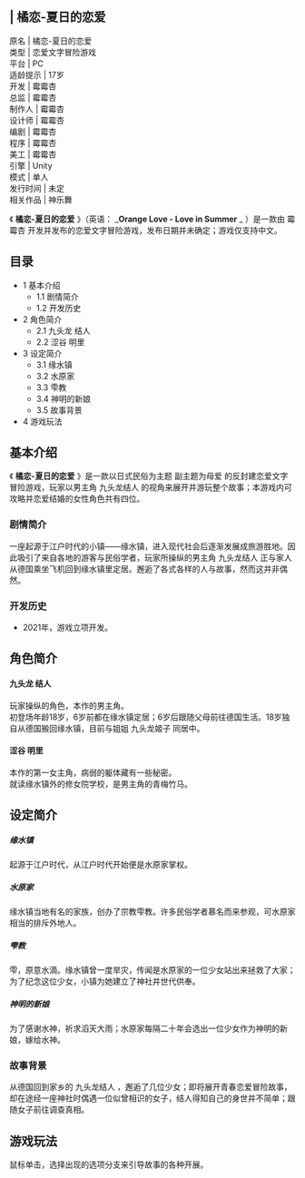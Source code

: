 |  橘恋-夏日的恋爱  
---  
原名  |  橘恋-夏日的恋爱   
类型  |  恋爱文字冒险游戏   
平台  |  PC   
适龄提示  |  17岁   
开发  |  霉霉杏   
总监  |  霉霉杏   
制作人  |  霉霉杏   
设计师  |  霉霉杏   
编剧  |  霉霉杏   
程序  |  霉霉杏   
美工  |  霉霉杏   
引擎  |  Unity   
模式  |  单人   
发行时间  |  未定   
相关作品  |  神乐舞   
  
《 **橘恋-夏日的恋爱** 》（英语：  _**Orange Love - Love in Summer** _ ）是一款由  霉霉杏
开发并发布的恋爱文字冒险游戏，发布日期并未确定；游戏仅支持中文。

##  目录

  * 1  基本介绍 
    * 1.1  剧情简介 
    * 1.2  开发历史 
  * 2  角色简介 
    * 2.1  九头龙 结人 
    * 2.2  涩谷 明里 
  * 3  设定简介 
    * 3.1  缘水镇 
    * 3.2  水原家 
    * 3.3  雫教 
    * 3.4  神明的新娘 
    * 3.5  故事背景 
  * 4  游戏玩法 

##  基本介绍

《 **橘恋-夏日的恋爱** 》是一款以日式民俗为主题  副主题为母爱  的反封建恋爱文字冒险游戏，玩家以男主角  九头龙结人
的视角来展开并游玩整个故事；本游戏内可攻略并恋爱结婚的女性角色共有四位。

###  剧情简介

一座起源于江户时代的小镇——缘水镇，进入现代社会后逐渐发展成旅游胜地。因此吸引了来自各地的游客与民俗学者，玩家所操纵的男主角  九头龙结人
正与家人从德国乘坐飞机回到缘水镇里定居。邂逅了各式各样的人与故事，然而这并非偶然。

###  开发历史

  * 2021年，游戏立项开发。 

##  角色简介

####  九头龙 结人

玩家操纵的角色，本作的男主角。  
初登场年龄18岁，6岁前都在缘水镇定居；6岁后跟随父母前往德国生活。18岁独自从德国搬回缘水镇，目前与姐姐  九头龙姬子  同居中。

####  涩谷 明里

本作的第一女主角，病弱的躯体藏有一些秘密。  
就读缘水镇外的修女院学校，是男主角的青梅竹马。

##  设定简介

#####  缘水镇

起源于江户时代，从江户时代开始便是水原家掌权。

#####  水原家

缘水镇当地有名的家族，创办了宗教雫教。许多民俗学者慕名而来参观，可水原家相当的排斥外地人。

#####  雫教

雫，原意水滴。缘水镇曾一度旱灾，传闻是水原家的一位少女站出来拯救了大家；为了纪念这位少女，小镇为她建立了神社并世代供奉。

#####  神明的新娘

为了感谢水神，祈求滔天大雨；水原家每隔二十年会选出一位少女作为神明的新娘，嫁给水神。

###  故事背景

从德国回到家乡的  九头龙结人
，邂逅了几位少女；即将展开青春恋爱冒险故事，却在途经一座神社时偶遇一位似曾相识的女子，结人得知自己的身世并不简单；跟随女子前往调查真相。

##  游戏玩法

鼠标单击，选择出现的选项分支来引导故事的各种开展。

